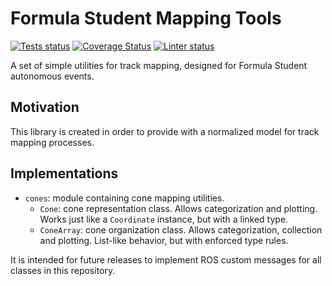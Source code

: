# Formula Student Mapping Tools

[![Tests status](./reports/badges/tests.svg)](http://htmlpreview.github.io/?https://github.com/erlete/fs-mapping-tools/blob/dev/reports/data/tests/index.html) [![Coverage Status](https://coveralls.io/repos/github/erlete/fs-mapping-tools/badge.svg)](https://coveralls.io/github/erlete/fs-mapping-tools) [![Linter status](./reports/badges/linter.svg)](http://htmlpreview.github.io/?https://github.com/erlete/fs-mapping-tools/blob/dev/reports/data/linter/index.html)


A set of simple utilities for track mapping, designed for Formula Student autonomous events.

## Motivation

This library is created in order to provide with a normalized model for track mapping processes.

## Implementations

* `cones`: module containing cone mapping utilities.
  * `Cone`: cone representation class. Allows categorization and plotting. Works just like a `Coordinate` instance, but with a linked type.
  * `ConeArray`: cone organization class. Allows categorization, collection and plotting. List-like behavior, but with enforced type rules.

It is intended for future releases to implement ROS custom messages for all classes in this repository.
